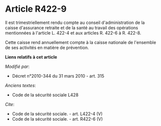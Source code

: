 # Article R422-9

Il est trimestriellement rendu compte au conseil d'administration de la caisse d'assurance retraite et de la santé au travail
des opérations mentionnées à l'article L. 422-4 et aux articles R. 422-6 à R. 422-8. 

Cette caisse rend annuellement compte à la caisse nationale de l'ensemble de ses activités en matière de prévention.

**Liens relatifs à cet article**

_Modifié par_:

  - Décret n°2010-344 du 31 mars 2010 - art. 315

_Anciens textes_:

  - Code de la sécurité sociale L428

_Cite_:

  - Code de la sécurité sociale. - art. L422-4 (V)
  - Code de la sécurité sociale. - art. R422-6 (V)

